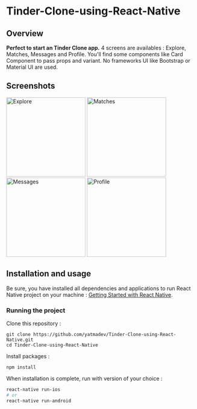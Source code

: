 # Tinder-Clone-using-React-Native

## Overview

**Perfect to start an Tinder Clone app.** 4 screens are availables : Explore, Matches, Messages and Profile. You'll find some components like Card Component to pass props and variant. No frameworks UI like Bootstrap or Material UI are used.


## Screenshots

<img
		width="210"
		alt="Explore"
		src="https://user-images.githubusercontent.com/57555870/80678166-06361c80-8ad8-11ea-80db-b8bc7b619d76.png">
<img
		width="210"
		alt="Matches"
		src="https://user-images.githubusercontent.com/57555870/80678246-32ea3400-8ad8-11ea-8556-a11422281190.png">
<img
		width="210"
		alt="Messages"
		src="https://user-images.githubusercontent.com/57555870/80678251-35e52480-8ad8-11ea-9135-821058841ee7.png">
<img
		width="210"
		alt="Profile"
		src="https://user-images.githubusercontent.com/57555870/80678267-3bdb0580-8ad8-11ea-9c67-2ee0314cecc6.png">
		
## Installation and usage

Be sure, you have installed all dependencies and applications to run React Native project on your machine : [Getting Started with React Native](https://facebook.github.io/react-native/docs/getting-started).


### Running the project

Clone this repository :

```
git clone https://github.com/yatmadev/Tinder-Clone-using-React-Native.git
cd Tinder-Clone-using-React-Native
```

Install packages :

```
npm install
```

When installation is complete, run with version of your choice :

```bash
react-native run-ios
# or
react-native run-android
```
